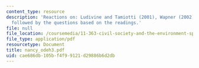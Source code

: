 ```yaml
---
content_type: resource
description: 'Reactions on: Ludivine and Tamiotti (2001), Wapner (2002), Wapner (1995),
  followed by the questions based on the readings.'
file: null
file_location: /coursemedia/11-363-civil-society-and-the-environment-spring-2005/cae686db105bf4f99121d29886b6d2db_nancy_odeh3.pdf
file_type: application/pdf
resourcetype: Document
title: nancy_odeh3.pdf
uid: cae686db-105b-f4f9-9121-d29886b6d2db
---
```

